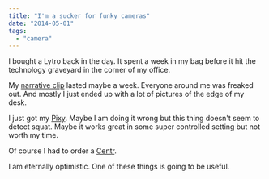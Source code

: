 ```yaml
---
title: "I'm a sucker for funky cameras"
date: "2014-05-01"
tags: 
  - "camera"
---
```


I bought a Lytro back in the day. It spent a week in my bag before it hit the technology graveyard in the corner of my office.

My [narrative clip](http://getnarrative.com/) lasted maybe a week. Everyone around me was freaked out. And mostly I just ended up with a lot of pictures of the edge of my desk.

I just got my [Pixy](http://www.charmedlabs.com/pixystart). Maybe I am doing it wrong but this thing doesn't seem to detect squat. Maybe it works great in some super controlled setting but not worth my time.

Of course I had to order a [Centr](https://www.kickstarter.com/projects/1307511016/centr-interactive-panoramic-video-in-the-palm-of-y).

I am eternally optimistic. One of these things is going to be useful.
